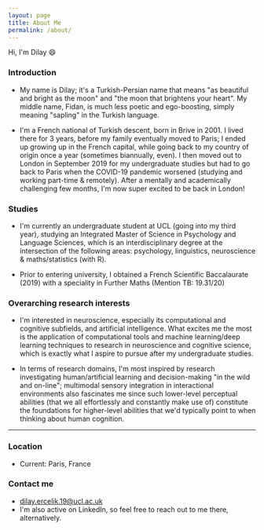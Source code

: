 ```yaml
---
layout: page
title: About Me
permalink: /about/
---
```


Hi, I'm Dilay 😄

### Introduction
  - My name is Dilay; it's a Turkish-Persian name that means "as beautiful and bright as the moon" and "the moon that brightens your heart". My middle name, Fidan, is much less poetic and ego-boosting, simply meaning "sapling" in the Turkish language.
 
  - I'm a French national of Turkish descent, born in Brive in 2001. I lived there for 3 years, before my family eventually moved to Paris; I ended up growing up in the French capital, while going back to my country of origin once a year (sometimes biannually, even). I then moved out to London in September 2019 for my undergraduate studies but had to go back to Paris when the COVID-19 pandemic worsened (studying and working part-time & remotely). After a mentally and academically challenging few months, I'm now super excited to be back in London!

### Studies
  - I'm currently an undergraduate student at UCL (going into my third year), studying an Integrated Master of Science in Psychology and Language Sciences, which is an interdisciplinary degree at the intersection of the following areas: psychology, linguistics, neuroscience & maths/statistics (with R).
 
  - Prior to entering university, I obtained a French Scientific Baccalaurate (2019) with a speciality in Further Maths (Mention TB: 19.31/20)

### Overarching research interests
  - I'm interested in neuroscience, especially its computational and cognitive subfields, and artificial intelligence. 
What excites me the most is the application of computational tools and machine learning/deep learning techniques to research in neuroscience and cognitive science, which is exactly what I aspire to pursue after my undergraduate studies.

  - In terms of research domains, I'm most inspired by research investigating human/artificial learning and decision-making "in the wild and on-line"; multimodal sensory integration in interactional environments also fascinates me since such lower-level perceptual abilities (that we all effortlessly and constantly make use of) constitute the foundations for higher-level abilities that we'd typically point to when thinking about human cognition.

---
### Location
  - Current: Paris, France

### Contact me
  - [dilay.ercelik.19@ucl.ac.uk](mailto:dilay.ercelik.19@ucl.ac.uk)
  - I'm also active on LinkedIn, so feel free to reach out to me there, alternatively.
